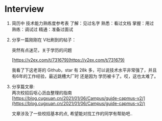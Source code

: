# Interview

1. 简历中 技术能力熟练度参考表 了解：见过名字 熟悉：看过文档 掌握：用过 熟练：调试过 精通：准备过面试
2. 分享一篇刚刚在 V社刷到的帖子：

   突然有点迷茫，关于学历的问题

   [https://v2ex.com/t/731679](https://v2ex.com/t/731679)

   我看了下这老哥的 Github，star 有 28k 多，可以说技术水平非常强了，并且有6年的工作经验，最近跳槽大厂时 还是因为 学历被卡了。哎，这也太难了。

3. 分享篇文章:   
   两次校招后呕心沥血整理的指南   
   [https://blog.cugxuan.cn/2021/01/06/Campus/guide-capmus-v2/](https://blog.cugxuan.cn/2021/01/06/Campus/guide-capmus-v2/)

   文章涉及了一些校招基本的点, 希望能对找工作的同学有帮助吧..

